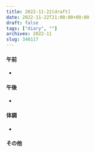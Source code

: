 ```yaml
---
title: 2022-11-22[draft]
date: 2022-11-22T21:00:00+09:00
draft: false
tags: ["diary", ""]
archives: 2022-11
slug: 348117
---
```

#### 午前
- 
#### 午後
- 
#### 体調
- 
#### その他